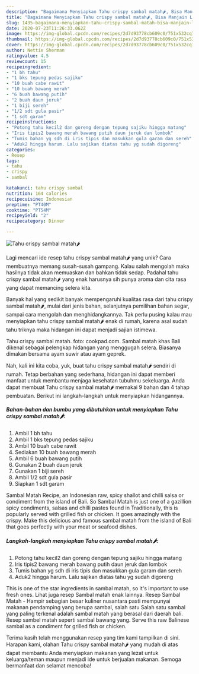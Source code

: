 ```yaml
---
description: "Bagaimana Menyiapkan Tahu crispy sambal matah🌶, Bisa Manjain Lidah"
title: "Bagaimana Menyiapkan Tahu crispy sambal matah🌶, Bisa Manjain Lidah"
slug: 1435-bagaimana-menyiapkan-tahu-crispy-sambal-matah-bisa-manjain-lidah
date: 2020-07-23T11:26:33.062Z
image: https://img-global.cpcdn.com/recipes/2d7d93778cb609c0/751x532cq70/tahu-crispy-sambal-matah🌶-foto-resep-utama.jpg
thumbnail: https://img-global.cpcdn.com/recipes/2d7d93778cb609c0/751x532cq70/tahu-crispy-sambal-matah🌶-foto-resep-utama.jpg
cover: https://img-global.cpcdn.com/recipes/2d7d93778cb609c0/751x532cq70/tahu-crispy-sambal-matah🌶-foto-resep-utama.jpg
author: Nettie Sherman
ratingvalue: 4.5
reviewcount: 15
recipeingredient:
- "1 bh tahu"
- "1 bks tepung pedas sajiku"
- "10 buah cabe rawit"
- "10 buah bawang merah"
- "6 buah bawang putih"
- "2 buah daun jeruk"
- "1 biji sereh"
- "1/2 sdt gula pasir"
- "1 sdt garam"
recipeinstructions:
- "Potong tahu kecil2 dan goreng dengan tepung sajiku hingga matang"
- "Iris tipis2 bawang merah bawang putih daun jeruk dan lombok"
- "Tumis bahan yg sdh di iris tipis dan masukkan gula garam dan sereh"
- "Aduk2 hingga harum. Lalu sajikan diatas tahu yg sudah digoreng"
categories:
- Resep
tags:
- tahu
- crispy
- sambal

katakunci: tahu crispy sambal 
nutrition: 164 calories
recipecuisine: Indonesian
preptime: "PT40M"
cooktime: "PT54M"
recipeyield: "2"
recipecategory: Dinner

---
```



![Tahu crispy sambal matah🌶](https://img-global.cpcdn.com/recipes/2d7d93778cb609c0/751x532cq70/tahu-crispy-sambal-matah🌶-foto-resep-utama.jpg)

Lagi mencari ide resep tahu crispy sambal matah🌶 yang unik? Cara membuatnya memang susah-susah gampang. Kalau salah mengolah maka hasilnya tidak akan memuaskan dan bahkan tidak sedap. Padahal tahu crispy sambal matah🌶 yang enak harusnya sih punya aroma dan cita rasa yang dapat memancing selera kita.

Banyak hal yang sedikit banyak mempengaruhi kualitas rasa dari tahu crispy sambal matah🌶, mulai dari jenis bahan, selanjutnya pemilihan bahan segar, sampai cara mengolah dan menghidangkannya. Tak perlu pusing kalau mau menyiapkan tahu crispy sambal matah🌶 enak di rumah, karena asal sudah tahu triknya maka hidangan ini dapat menjadi sajian istimewa.

Tahu crispy sambal matah. foto: cookpad.com. Sambal matah khas Bali dikenal sebagai pelengkap hidangan yang menggugah selera. Biasanya dimakan bersama ayam suwir atau ayam geprek.


Nah, kali ini kita coba, yuk, buat tahu crispy sambal matah🌶 sendiri di rumah. Tetap berbahan yang sederhana, hidangan ini dapat memberi manfaat untuk membantu menjaga kesehatan tubuhmu sekeluarga. Anda dapat membuat Tahu crispy sambal matah🌶 memakai 9 bahan dan 4 tahap pembuatan. Berikut ini langkah-langkah untuk menyiapkan hidangannya.

<!--inarticleads1-->

##### Bahan-bahan dan bumbu yang dibutuhkan untuk menyiapkan Tahu crispy sambal matah🌶:

1. Ambil 1 bh tahu
1. Ambil 1 bks tepung pedas sajiku
1. Ambil 10 buah cabe rawit
1. Sediakan 10 buah bawang merah
1. Ambil 6 buah bawang putih
1. Gunakan 2 buah daun jeruk
1. Gunakan 1 biji sereh
1. Ambil 1/2 sdt gula pasir
1. Siapkan 1 sdt garam


Sambal Matah Recipe, an Indonesian raw, spicy shallot and chilli salsa or condiment from the island of Bali. So Sambal Matah is just one of a gazillion spicy condiments, salsas and chilli pastes found in Traditionally, this is popularly served with grilled fish or chicken. It goes amazingly with the crispy. Make this delicious and famous sambal matah from the island of Bali that goes perfectly with your meat or seafood dishes. 

<!--inarticleads2-->

##### Langkah-langkah menyiapkan Tahu crispy sambal matah🌶:

1. Potong tahu kecil2 dan goreng dengan tepung sajiku hingga matang
1. Iris tipis2 bawang merah bawang putih daun jeruk dan lombok
1. Tumis bahan yg sdh di iris tipis dan masukkan gula garam dan sereh
1. Aduk2 hingga harum. Lalu sajikan diatas tahu yg sudah digoreng


This is one of the star ingredients in sambal matah, so it&#39;s important to use fresh ones. Lihat juga resep Sambal matah enak lainnya. Resep Sambal Matah - Hampir sebagian besar kuliner nusantara pasti mempunyai makanan pendamping yang berupa sambal, salah satu Salah satu sambal yang paling terkenal adalah sambal matah yang berasal dari daerah bali. Resep sambel matah seperti sambal bawang yang. Serve this raw Balinese sambal as a condiment for grilled fish or chicken. 

Terima kasih telah menggunakan resep yang tim kami tampilkan di sini. Harapan kami, olahan Tahu crispy sambal matah🌶 yang mudah di atas dapat membantu Anda menyiapkan makanan yang lezat untuk keluarga/teman maupun menjadi ide untuk berjualan makanan. Semoga bermanfaat dan selamat mencoba!
